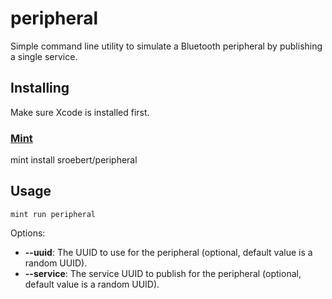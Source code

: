 # peripheral

Simple command line utility to simulate a Bluetooth peripheral by publishing a single service.

## Installing

Make sure Xcode is installed first.

### [Mint](https://github.com/yonaskolb/mint)

mint install sroebert/peripheral

## Usage

```
mint run peripheral
```

Options:

- __--uuid__: The UUID to use for the peripheral (optional, default value is a random UUID).
- __--service__: The service UUID to publish for the peripheral (optional, default value is a random UUID).
